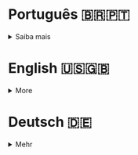 # Português 🇧🇷🇵🇹

<details>
  <summary>
    Saiba mais
  </summary>
  
  # Libft
Projeto da [42](https://www.42lisboa.com) - Rank 3 - Philosophers

<details>
  <summary><strong>🏆 Meu desempenho</strong></summary><br />

  <img src="project-infos/desempenho.png"/>
</details>

## 📌 Habilidades

> Habilidades desenvolvidas:

- Entendimento sobre threads
- Entendimento sobre mutex
- Fluxo de execução
- Sincronização de threads

## ‍💻 Softwares necessários

- C compiler (clang)
- GNU make
- mlx (Minilibx/42[Library])

## ⬇️ Compilando arquivos

```bash
	make #Compila o executável 'philo'.
	make all #Faz exatamente a mesma coisa que apenas 'make'.
	make philo #Faz exatamente a mesma coisa que apenas 'make'.
```

## ⚡ Testando o projeto

```
	Para testar este projeto é necessário executar o binário 'philo' com os argumentos necessários. Exemplo: ./philo 5 800 200 200
	PS: Este projeto foi desenvolvido para rodar em sistemas operacionais Linux e MacOS.
```

## Time de desenvolvimento

> Projeto individual:

<table>
    <tr>
      <td>
        <img align="center" height="150px" width="150px" src="https://avatars.githubusercontent.com/u/67388710?v=4"/>
        <h4 align="center">Alê Rabelo</h4>
      </td>
    </tr>
  </table>

## 💬 Contatos

<div align="center" style="display: inline_block">
  <a href="https://www.linkedin.com/in/al%C3%AA-emmanuel-rabelo-guedes/" target="_blank">
    <img height="28rem" src="https://img.shields.io/badge/LinkedIn-0077B5?style=for-the-badge&logo=linkedin&logoColor=white">
  </a> 
   <a href="mailto:rabeloguedes@proton.me">
     <img src="https://img.shields.io/badge/ProtonMail-8B89CC?style=for-the-badge&logo=protonmail&logoColor=white" target="_blank">
  </a>
</div>

</details>

# English 🇺🇸🇬🇧

<details>
  <summary>
    More
  </summary>
  
  # Libft
Project from [42](https://www.42lisboa.com/) - Rank 3 - Philo

<details>
  <summary><strong>🏆 My accomplishment</strong></summary><br />

  <img src="project-infos/desempenho.png"/>

</details>

## 📌 Skills

> Practiced skills:

- Understanding about threads
- Understanding about mutex
- Flow of execution
- Threads synchronization

## ‍💻 Required Softwares

- C compiler (clang)
- GNU make

## ⬇️ Compiling files

```bash
	make #Compile the executable 'philo'.
	make all #Do exactly what the above command does.
	make philo #Do exactly what the above command does.
```

## ⚡ Testing the project

```
	To test this project, it is necessary to execute the binary 'philo' with the necessary arguments. Example: ./philo 5 800 200 200
	PS: This project was developed to run on Linux and Mac operating systems.
```

## Squad

> Single person project:

<table>
    <tr>
      <td>
        <img align="center" height="150px" width="150px" src="https://avatars.githubusercontent.com/u/67388710?v=4"/>
        <h4 align="center">Alê Rabelo</h4>
      </td>
    </tr>
  </table>

## 💬 Contact

<div align="center" style="display: inline_block">
  <a href="https://www.linkedin.com/in/al%C3%AA-emmanuel-rabelo-guedes/" target="_blank">
    <img height="28rem" src="https://img.shields.io/badge/LinkedIn-0077B5?style=for-the-badge&logo=linkedin&logoColor=white">
  </a> 
   <a href="mailto:rabeloguedes@proton.me">
     <img src="https://img.shields.io/badge/ProtonMail-8B89CC?style=for-the-badge&logo=protonmail&logoColor=white" target="_blank">
  </a>
</div>

</details>

# Deutsch 🇩🇪

<details>
  <summary>
    Mehr
  </summary>
  
  # Libft
Projekt von [42](https://www.42lisboa.com/) - Rank 3 - Philo

<details>
  <summary><strong>🏆 Meine Leistung</strong></summary><br />

  <img src="project-infos/desempenho.png"/>
</details>

## 📌 Fähigkeiten

> Ausgeübte Fähigkeiten:

- Verständnis über Threads
- Verständnis über Mutex
- Ausführungsfluss
- Threads Synchronisation

## ‍💻 Benötigte Software

- C compiler (clang)
- GNU make

## ⬇️ Dateien zusammenstellen

```bash
	make #Kompilieren die philo binäre Datei.
	make all #Machen Sie genau das aus, was der obige Befehl bewirkt.
	make philo #Machen Sie genau das, was der obige Befehl bewirkt.
```

## ⚡ Projekt Testing

```
	Zum Testen dieses Projekts ist es erforderlich, die Binärdatei 'philo' mit den erforderlichen Argumenten auszuführen. Beispiel: ./philo 5 800 200 200
	PS: Dieses Projekt wurde für Linux-Betriebssysteme entwickelt.
```

## Entwickungsteam

> Einzelperson Projekt:

  <table>
    <tr>
      <td>
        <img align="center" height="150px" width="150px" src="https://avatars.githubusercontent.com/u/67388710?v=4"/>
        <h4 align="center">Alê Rabelo</h4>
      </td>
  </table>

## 💬 Kontakt

<div align="center" style="display: inline_block">
  <a href="https://www.linkedin.com/in/al%C3%AA-emmanuel-rabelo-guedes/" target="_blank">
    <img height="28rem" src="https://img.shields.io/badge/LinkedIn-0077B5?style=for-the-badge&logo=linkedin&logoColor=white">
  </a> 
   <a href="mailto:rabeloguedes@proton.me">
     <img src="https://img.shields.io/badge/ProtonMail-8B89CC?style=for-the-badge&logo=protonmail&logoColor=white" target="_blank">
  </a>
</div>

</details>